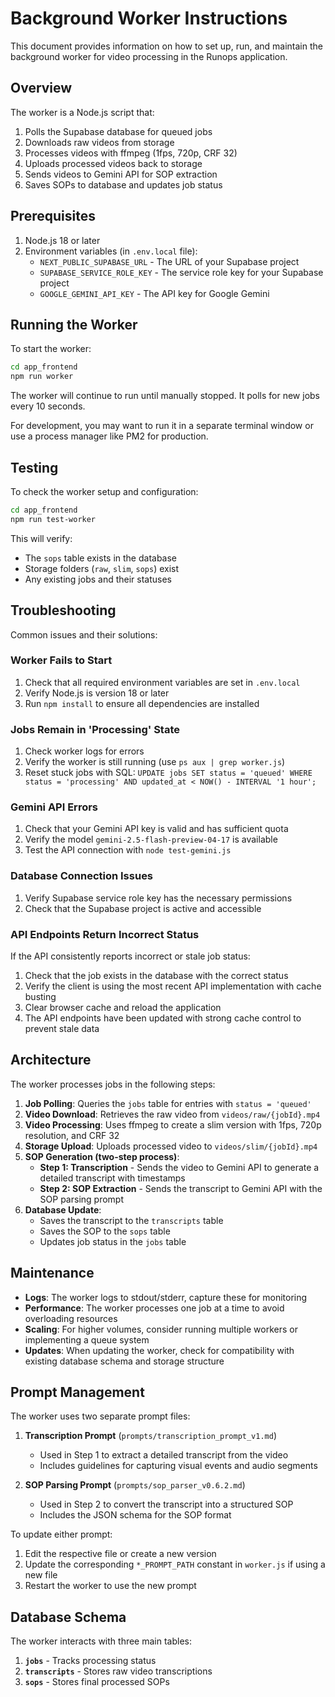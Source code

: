 # Background Worker Instructions

This document provides information on how to set up, run, and maintain the background worker for video processing in the Runops application.

## Overview

The worker is a Node.js script that:

1. Polls the Supabase database for queued jobs
2. Downloads raw videos from storage
3. Processes videos with ffmpeg (1fps, 720p, CRF 32)
4. Uploads processed videos back to storage
5. Sends videos to Gemini API for SOP extraction
6. Saves SOPs to database and updates job status

## Prerequisites

1. Node.js 18 or later
2. Environment variables (in `.env.local` file):
   - `NEXT_PUBLIC_SUPABASE_URL` - The URL of your Supabase project
   - `SUPABASE_SERVICE_ROLE_KEY` - The service role key for your Supabase project
   - `GOOGLE_GEMINI_API_KEY` - The API key for Google Gemini

## Running the Worker

To start the worker:

```bash
cd app_frontend
npm run worker
```

The worker will continue to run until manually stopped. It polls for new jobs every 10 seconds.

For development, you may want to run it in a separate terminal window or use a process manager like PM2 for production.

## Testing

To check the worker setup and configuration:

```bash
cd app_frontend
npm run test-worker
```

This will verify:
- The `sops` table exists in the database
- Storage folders (`raw`, `slim`, `sops`) exist
- Any existing jobs and their statuses

## Troubleshooting

Common issues and their solutions:

### Worker Fails to Start

1. Check that all required environment variables are set in `.env.local`
2. Verify Node.js is version 18 or later
3. Run `npm install` to ensure all dependencies are installed

### Jobs Remain in 'Processing' State

1. Check worker logs for errors
2. Verify the worker is still running (use `ps aux | grep worker.js`)
3. Reset stuck jobs with SQL: `UPDATE jobs SET status = 'queued' WHERE status = 'processing' AND updated_at < NOW() - INTERVAL '1 hour';`

### Gemini API Errors

1. Check that your Gemini API key is valid and has sufficient quota
2. Verify the model `gemini-2.5-flash-preview-04-17` is available
3. Test the API connection with `node test-gemini.js`

### Database Connection Issues

1. Verify Supabase service role key has the necessary permissions
2. Check that the Supabase project is active and accessible

### API Endpoints Return Incorrect Status

If the API consistently reports incorrect or stale job status:

1. Check that the job exists in the database with the correct status
2. Verify the client is using the most recent API implementation with cache busting
3. Clear browser cache and reload the application
4. The API endpoints have been updated with strong cache control to prevent stale data

## Architecture

The worker processes jobs in the following steps:

1. **Job Polling**: Queries the `jobs` table for entries with `status = 'queued'`
2. **Video Download**: Retrieves the raw video from `videos/raw/{jobId}.mp4`
3. **Video Processing**: Uses ffmpeg to create a slim version with 1fps, 720p resolution, and CRF 32
4. **Storage Upload**: Uploads processed video to `videos/slim/{jobId}.mp4`
5. **SOP Generation (two-step process)**:
   - **Step 1: Transcription** - Sends the video to Gemini API to generate a detailed transcript with timestamps
   - **Step 2: SOP Extraction** - Sends the transcript to Gemini API with the SOP parsing prompt
6. **Database Update**: 
   - Saves the transcript to the `transcripts` table
   - Saves the SOP to the `sops` table 
   - Updates job status in the `jobs` table

## Maintenance

- **Logs**: The worker logs to stdout/stderr, capture these for monitoring
- **Performance**: The worker processes one job at a time to avoid overloading resources
- **Scaling**: For higher volumes, consider running multiple workers or implementing a queue system
- **Updates**: When updating the worker, check for compatibility with existing database schema and storage structure

## Prompt Management

The worker uses two separate prompt files:

1. **Transcription Prompt** (`prompts/transcription_prompt_v1.md`)
   - Used in Step 1 to extract a detailed transcript from the video
   - Includes guidelines for capturing visual events and audio segments

2. **SOP Parsing Prompt** (`prompts/sop_parser_v0.6.2.md`)
   - Used in Step 2 to convert the transcript into a structured SOP
   - Includes the JSON schema for the SOP format

To update either prompt:

1. Edit the respective file or create a new version
2. Update the corresponding `*_PROMPT_PATH` constant in `worker.js` if using a new file
3. Restart the worker to use the new prompt

## Database Schema

The worker interacts with three main tables:

1. **`jobs`** - Tracks processing status
2. **`transcripts`** - Stores raw video transcriptions
3. **`sops`** - Stores final processed SOPs 